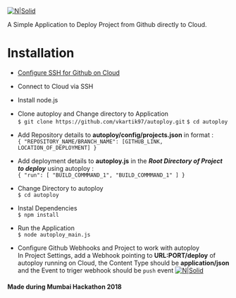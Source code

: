 [![N|Solid](https://github.com/vkartik97/autoploy/blob/master/images/logo.png?raw=true)](https://github.com/vkartik97/autoploy)

A Simple Application to Deploy Project from Github directly to Cloud.

# Installation

  - [Configure SSH for Github on Cloud](https://help.github.com/articles/connecting-to-github-with-ssh/)
  - Connect to Cloud via SSH
  - Install node.js
  - Clone autoploy and Change directory to Application<br>
    `$ git clone https://github.com/vkartik97/autoploy.git`
    `$ cd autoploy`
  - Add Repository details to **autoploy/config/projects.json** in format :<br>
      `{
          "REPOSITORY_NAME/BRANCH_NAME": [GITHUB_LINK, LOCATION_OF_DEPLOYMENT]
        }`
  - Add deployment details to **autoploy.js** in the **_Root Directory of Project to deploy_** using autoploy :<br>
      `{
        "run": [
          "BUILD_COMMMAND_1",
          "BUILD_COMMMAND_1"
        ]
       }`
    
  - Change Directory to autoploy<br>
    `$ cd autoploy`
  - Instal Dependencies<br>
    `$ npm install`
  - Run the Application<br>
    `$ node autoploy_main.js`
    
  - Configure Github Webhooks and Project to work with autoploy<br>
    In Project Settings, add a Webhook pointing to **URL:PORT/deploy** of autoploy running on Cloud, the Content Type should be **application/json** and the Event to triger webhook should be `push` event
    [![N|Solid](https://github.com/vkartik97/autoploy/blob/master/images/webhooks.png?raw=true)](https://github.com/vkartik97/autoploy)

#### Made during Mumbai Hackathon 2018